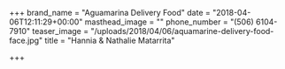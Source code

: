 +++
brand_name = "Aguamarina Delivery Food"
date = "2018-04-06T12:11:29+00:00"
masthead_image = ""
phone_number = "(506) 6104-7910"
teaser_image = "/uploads/2018/04/06/aquamarine-delivery-food-face.jpg"
title = "Hannia & Nathalie Matarrita"

+++
